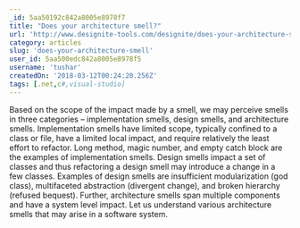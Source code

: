 ```yaml
---
_id: 5aa50192c842a8005e8978f7
title: "Does your architecture smell?"
url: 'http://www.designite-tools.com/designite/does-your-architecture-smell/'
category: articles
slug: 'does-your-architecture-smell'
user_id: 5aa500edc842a8005e8978f5
username: 'tushar'
createdOn: '2018-03-12T00:24:20.256Z'
tags: [.net,c#,visual-studio]
---
```


Based on the scope of the impact made by a smell, we may perceive smells in three categories – implementation smells, design smells, and architecture smells. Implementation smells have limited scope, typically confined to a class or file, have a limited local impact, and require relatively the least effort to refactor. Long method, magic number, and empty catch block are the examples of implementation smells. Design smells impact a set of classes and thus refactoring a design smell may introduce a change in a few classes. Examples of design smells are insufficient modularization (god class), multifaceted abstraction (divergent change), and broken hierarchy (refused bequest). Further, architecture smells span multiple components and have a system level impact. Let us understand various architecture smells that may arise in a software system.
